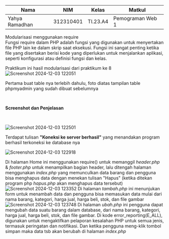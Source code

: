 |Nama|NIM|Kelas|Matkul|
|----|---|-----|------|
|Yahya Ramadhan|312310401|TI.23.A4|Pemograman Web 1|

Modularisasi menggunakan require
<br>
Fungsi require dalam PHP adalah fungsi yang digunakan untuk menyertakan file PHP lain ke dalam skrip saat eksekusi. Fungsi ini sangat penting ketika file yang disertakan berisi kode yang diperlukan untuk menjalankan aplikasi, seperti konfigurasi atau definisi fungsi dan kelas. 

Praktikum ini hasil modularisasi dari praktikum ke 8
![Screenshot 2024-12-03 122051](https://github.com/user-attachments/assets/f8fc32ee-d54c-4213-af95-67e51170d92d)


Pertama buat table nya terlebih dahulu, foto diatas tampilan table phpmyadmin yang sudah dibuat sebelumnya

<br>

**Screenshot dan Penjelasan**

<br>

![Screenshot 2024-12-03 122501](https://github.com/user-attachments/assets/30ec7bc3-dfd6-40c8-b082-090ff755e8e7)

Terdapat tulisan **"Koneksi ke server berhasil"** yang menandakan program berhasil terkoneksi ke database nya

![Screenshot 2024-12-03 122918](https://github.com/user-attachments/assets/d8785ccf-2d52-4b8d-9b23-089b9e412f43)

Di halaman Home ini menggunakan require() untuk memanggil _header.php_ & _footer.php_ untuk menampilkan bagian header, lalu ditengah halaman menggunakan _index.php_ yang memunculkan data barang dan pengguna bisa menghapus data dengan menekan tulisan "Hapus" (ketika ditekan program php _hapus.php_ akan menghapus data tersebut)
<br>
![Screenshot 2024-12-03 123352](https://github.com/user-attachments/assets/aa6d4f16-29c8-4a64-b5b2-b20e60d47751)
Di halaman _tambah.php_ ini menunjukan form untuk menambah data dan pengguna bisa memasukan data mulai dari nama barang, kategori, harga jual, harga beli, stok, dan file gambar 
<br>
![Screenshot 2024-12-03 123748](https://github.com/user-attachments/assets/2bf0f21e-46ff-42b0-b894-8060b49a52ef)
Di halaman _ubah.php_ ini pengguna dapat mengubah data suatu barang dalam database, dari nama barang, kategori, harga jual, harga beli, stok, dan file gambar. Di kode error_reporting(E_ALL), digunakan untuk mengaktifkan pelaporan kesalahan PHP untuk semua jenis, termasuk peringatan dan notifikasi. Dan ketika pengguna meng-klik tombol simpan maka data tsb akan berubah di halaman _index.php_
<br>
